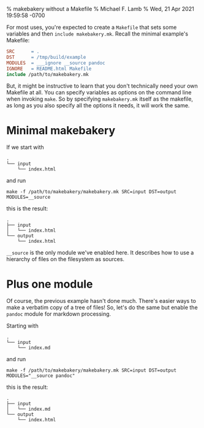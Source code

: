 % makebakery without a Makefile
% Michael F. Lamb
% Wed, 21 Apr 2021 19:59:58 -0700

For most uses, you're expected to create a `Makefile` that sets some variables and then `include makebakery.mk`.
Recall the minimal example's Makefile:

```makefile
SRC      = .
DST      = /tmp/build/example
MODULES  = ___ignore __source pandoc
IGNORE   = README.html Makefile
include /path/to/makebakery.mk
```

But, it might be instructive to learn that you don't technically need your own Makefile at all.
You can specify variables as options on the command line when invoking `make`.
So by specifying `makebakery.mk` itself as the makefile, as long as you also specify all the options it needs, it will work the same.

# Minimal makebakery

If we start with

```
.
└── input
    └── index.html
```
and run
```
make -f /path/to/makebakery/makebakery.mk SRC=input DST=output MODULES=__source
```
this is the result:
```
.
├── input
│   └── index.html
└── output
    └── index.html
```

`__source` is the only module we've enabled here.
It describes how to use a hierarchy of files on the filesystem as sources.

# Plus one module

Of course, the previous example hasn't done much.
There's easier ways to make a verbatim copy of a tree of files!
So, let's do the same but enable the `pandoc` module for markdown processing.

Starting with

```
.
└── input
    └── index.md
```
and run
```
make -f /path/to/makebakery/makebakery.mk SRC=input DST=output MODULES="__source pandoc"
```
this is the result:
```
.
├── input
│   └── index.md
└── output
    └── index.html
```

